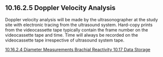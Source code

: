 ## 10.16.2.5 Doppler Velocity Analysis

Doppler velocity analysis will be made by the ultrasonographer at the study site with electronic tracing from the ultrasound system. Hard-copy prints from the videocassette tape typically contain the frame number on the videocassette tape and time. Time will always be recorded on the videocassette tape irrespective of ultrasound system tape.


<div class="center">
<div class="btn-group">
  <a href=":pages_path:/manuals/brachial-reactivity/10-16-02-04-diameter-measurements.md" class="btn btn-default">
    <span class="glyphicon glyphicon-chevron-left"></span>
    10.16.2.4 Diameter Measurements
  </a>

  <a href=":pages_path:/manuals/brachial-reactivity" class="btn btn-default">
    <span class="glyphicon glyphicon-chevron-up"></span>
    Brachial Reactivity
  </a>

  <a href=":pages_path:/manuals/brachial-reactivity/10-17-01-onsite-facilities.md" class="btn btn-success">
    10.17 Data Storage
    <span class="glyphicon glyphicon-chevron-right"></span>
  </a>
</div>
</div>
